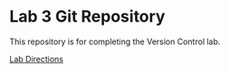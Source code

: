 # Lab 3 Git Repository

This repository is for completing the Version Control lab. 

[Lab Directions](http://www.mst.edu/~nmjxv3/cs1001/03-assignment.pdf)
